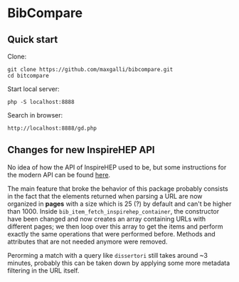 # BibCompare

## Quick start

Clone:
```
git clone https://github.com/maxgalli/bibcompare.git
cd bitcompare
```

Start local server: 
```
php -S localhost:8888
```

Search in browser:
```
http://localhost:8888/gd.php
```

## Changes for new InspireHEP API

No idea of how the API of InspireHEP used to be, but some instructions for the modern API can be found [here](https://github.com/inspirehep/rest-api-doc).

The main feature that broke the behavior of this package probably consists in the fact that the elements returned when parsing a URL are now organized in **pages** with a size which is 25 (?) by default and can't be higher than 1000. Inside ```bib_item_fetch_inspirehep_container```, the constructor have been changed and now creates an array containing URLs with different pages; we then loop over this array to get the items and perform exactly the same operations that were performed before. Methods and attributes that are not needed anymore were removed.

Perorming a match with a query like ```dissertori``` still takes around ~3 minutes, probably this can be taken down by applying some more metadata filtering in the URL itself.